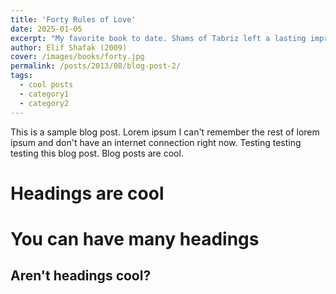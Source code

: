 ```yaml
---
title: 'Forty Rules of Love'
date: 2025-01-05
excerpt: "My favorite book to date. Shams of Tabriz left a lasting imprint on my heart, and this has given me a new appreciation for Rumi's poetry. (5/5)”"
author: Elif Shafak (2009)
cover: /images/books/forty.jpg
permalink: /posts/2013/08/blog-post-2/
tags:
  - cool posts
  - category1
  - category2
---
```


This is a sample blog post. Lorem ipsum I can't remember the rest of lorem ipsum and don't have an internet connection right now. Testing testing testing this blog post. Blog posts are cool.

Headings are cool
======

You can have many headings
======

Aren't headings cool?
------